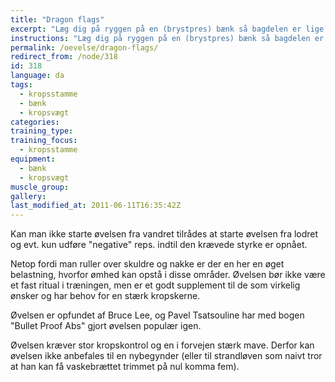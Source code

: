 ```yaml
---
title: "Dragon flags"
excerpt: "Læg dig på ryggen på en (brystpres) bænk så bagdelen er lige ved kanten og så ryg, skuldre og hoved ligger fladt på polstringen. Grib fat i under bænken på hver side lige omkring dit hoved. Stræk dine ben så din krop er lige eller svagt nedadgående (bagdelen må ikke røre bænken). Hold kroppen stiv og hæv din stive krop gennem 90 grader fra vandret til lodret (ruller over skuldre og nakke). Udfør øvelsen langsomt da man ellers kan have problemer med at holde kroppen stiv når man når bunden (vandret). "
instructions: "Læg dig på ryggen på en (brystpres) bænk så bagdelen er lige ved kanten og så ryg, skuldre og hoved ligger fladt på polstringen. Grib fat i under bænken på hver side lige omkring dit hoved. Stræk dine ben så din krop er lige eller svagt nedadgående (bagdelen må ikke røre bænken). Hold kroppen stiv og hæv din stive krop gennem 90 grader fra vandret til lodret (ruller over skuldre og nakke). Udfør øvelsen langsomt da man ellers kan have problemer med at holde kroppen stiv når man når bunden (vandret). "
permalink: /oevelse/dragon-flags/
redirect_from: /node/318
id: 318
language: da
tags:
  - kropsstamme
  - bænk
  - kropsvægt
categories:
training_type: 
training_focus: 
  - kropsstamme
equipment:
  - bænk
  - kropsvægt
muscle_group:
gallery:
last_modified_at: 2011-06-11T16:35:42Z
---
```


Kan man ikke starte øvelsen fra vandret tilrådes at starte øvelsen fra lodret og evt. kun udføre "negative" reps. indtil den krævede styrke er opnået.

Netop fordi man ruller over skuldre og nakke er der en her en øget belastning, hvorfor ømhed kan opstå i disse områder. Øvelsen bør ikke være et fast ritual i træningen, men er et godt supplement til de som virkelig ønsker og har behov for en stærk kropskerne.

Øvelsen er opfundet af Bruce Lee, og Pavel Tsatsouline har med bogen "Bullet Proof Abs" gjort øvelsen populær igen.  
   
Øvelsen kræver stor kropskontrol og en i forvejen stærk mave. Derfor kan øvelsen ikke anbefales til en nybegynder (eller til strandløven som naivt tror at han kan få vaskebrættet trimmet på nul komma fem).
